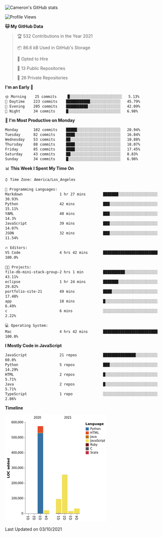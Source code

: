 ![Cameron's GitHub stats](https://github-readme-stats.vercel.app/api?username=gouldcs&show_icons=true&theme=great-gatsby&show_icons=true&count_private=true)


<!--START_SECTION:waka-->
![Profile Views](http://img.shields.io/badge/Profile%20Views-0-blue)

**🐱 My GitHub Data** 

> 🏆 532 Contributions in the Year 2021
 > 
> 📦 86.6 kB Used in GitHub's Storage 
 > 
> 💼 Opted to Hire
 > 
> 📜 13 Public Repositories 
 > 
> 🔑 26 Private Repositories  
 > 
**I'm an Early 🐤** 

```text
🌞 Morning    25 commits     █░░░░░░░░░░░░░░░░░░░░░░░░   5.13% 
🌆 Daytime    223 commits    ███████████░░░░░░░░░░░░░░   45.79% 
🌃 Evening    205 commits    ██████████░░░░░░░░░░░░░░░   42.09% 
🌙 Night      34 commits     █░░░░░░░░░░░░░░░░░░░░░░░░   6.98%

```
📅 **I'm Most Productive on Monday** 

```text
Monday       102 commits    █████░░░░░░░░░░░░░░░░░░░░   20.94% 
Tuesday      82 commits     ████░░░░░░░░░░░░░░░░░░░░░   16.84% 
Wednesday    53 commits     ██░░░░░░░░░░░░░░░░░░░░░░░   10.88% 
Thursday     88 commits     ████░░░░░░░░░░░░░░░░░░░░░   18.07% 
Friday       85 commits     ████░░░░░░░░░░░░░░░░░░░░░   17.45% 
Saturday     43 commits     ██░░░░░░░░░░░░░░░░░░░░░░░   8.83% 
Sunday       34 commits     █░░░░░░░░░░░░░░░░░░░░░░░░   6.98%

```


📊 **This Week I Spent My Time On** 

```text
⌚︎ Time Zone: America/Los_Angeles

💬 Programming Languages: 
Markdown                 1 hr 27 mins        ███████░░░░░░░░░░░░░░░░░░   30.93% 
Python                   42 mins             ███░░░░░░░░░░░░░░░░░░░░░░   15.11% 
YAML                     40 mins             ███░░░░░░░░░░░░░░░░░░░░░░   14.3% 
JavaScript               39 mins             ███░░░░░░░░░░░░░░░░░░░░░░   14.07% 
JSON                     32 mins             ███░░░░░░░░░░░░░░░░░░░░░░   11.54%

🔥 Editors: 
VS Code                  4 hrs 42 mins       █████████████████████████   100.0%

🐱‍💻 Projects: 
file-db-mini-stack-group-2 hrs 1 min         ██████████░░░░░░░░░░░░░░░   43.11% 
eclipse                  1 hr 24 mins        ███████░░░░░░░░░░░░░░░░░░   29.82% 
portfolio-site-21        49 mins             ████░░░░░░░░░░░░░░░░░░░░░   17.48% 
app                      18 mins             █░░░░░░░░░░░░░░░░░░░░░░░░   6.49% 
c                        6 mins              ░░░░░░░░░░░░░░░░░░░░░░░░░   2.22%

💻 Operating System: 
Mac                      4 hrs 42 mins       █████████████████████████   100.0%

```

**I Mostly Code in JavaScript** 

```text
JavaScript               21 repos            ███████████████░░░░░░░░░░   60.0% 
Python                   5 repos             ███░░░░░░░░░░░░░░░░░░░░░░   14.29% 
HTML                     2 repos             █░░░░░░░░░░░░░░░░░░░░░░░░   5.71% 
Java                     2 repos             █░░░░░░░░░░░░░░░░░░░░░░░░   5.71% 
TypeScript               1 repo              ░░░░░░░░░░░░░░░░░░░░░░░░░   2.86%

```


**Timeline**

![Chart not found](https://raw.githubusercontent.com/gouldcs/gouldcs/main/charts/bar_graph.png) 


 Last Updated on 03/10/2021
<!--END_SECTION:waka-->

<!--
**gouldcs/gouldcs** is a ✨ _special_ ✨ repository because its `README.md` (this file) appears on your GitHub profile.

Here are some ideas to get you started:

- 🔭 I’m currently working on ...
- 🌱 I’m currently learning ...
- 👯 I’m looking to collaborate on ...
- 🤔 I’m looking for help with ...
- 💬 Ask me about ...
- 📫 How to reach me: ...
- 😄 Pronouns: ...
- ⚡ Fun fact: ...
-->
